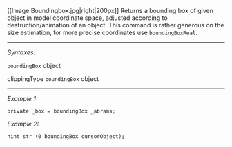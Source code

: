 [[Image:Boundingbox.jpg|right|200px]] Returns a bounding box of given object in model coordinate space, adjusted according to destruction/animation of an object. This command is rather generous on the size estimation, for more precise coordinates use `boundingBoxReal`.


---
*Syntaxes:*

`boundingBox` object

clippingType `boundingBox` object

---
*Example 1:*

```sqf
private _box = boundingBox _abrams;
```

*Example 2:*

```sqf
hint str (0 boundingBox cursorObject);
```